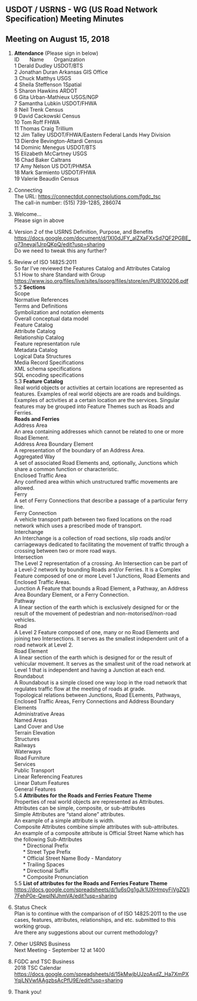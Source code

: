 ## USDOT / USRNS - WG (US Road Network Specification) Meeting Minutes  
## Meeting on August 15, 2018  

1. **Attendance** (Please sign in below)    
ID &nbsp; &nbsp; &nbsp; Name &nbsp; &nbsp; &nbsp; Organization        
1	 Derald Dudley 	USDOT/BTS	     
2  Jonathan Duran   Arkansas GIS Office   
3  Chuck Matthys   USGS  
4  Sheila Steffenson   1Spatial  
5  Sharon Hawkins   ARDOT  
6  Gita Urban-Mathieux   USGS/NGP  
7  Samantha Lubkin   USDOT/FHWA  
8  Neil Trenk   Census  
9  David Cackowski   Census  
10  Tom Roff   FHWA  
11  Thomas Craig   Trillium  
12  Jim Talley   USDOT/FHWA/Eastern Federal Lands Hwy Division  
13  Dierdre Bevington-Attardi   Census  
14  Dominic Menegus   USDOT/BTS  
15  Elizabeth McCartney  USGS  
16  Chad Baker   Caltrans  
17  Amy Nelson   US DOT/PHMSA  
18  Mark Sarmiento   USDOT/FHWA  
19  Valerie Beaudin   Census  

2. Connecting  
The URL: https://connectdot.connectsolutions.com/fgdc_tsc  
The call-in number: (515) 739-1285, 286074  

3. Welcome…  
Please sign in above  

4. Version 2 of the USRNS Definition, Purpose, and Benefits  
https://docs.google.com/document/d/1XI0dJFY_aIZXaFXxSd7QF2PGBE_q73neyaj1JrpQKpQ/edit?usp=sharing  
Do we need to tweak this any further?  

5. Review of ISO 14825:2011  
So far I’ve reviewed the Features Catalog and Attributes Catalog  
5.1 How to share Standard with Group  
https://www.iso.org/files/live/sites/isoorg/files/store/en/PUB100206.pdf  
5.2 **Sections**  
Scope  
Normative References  
Terms and Definitions  
Symbolization and notation elements  
Overall conceptual data model  
Feature Catalog  
Attribute Catalog  
Relationship Catalog  
Feature representation rule  
Metadata Catalog  
Logical Data Structures  
Media Record Specifications  
XML schema specifications  
SQL encoding specifications  
5.3 **Feature Catalog**  
Real world objects or activities at certain locations are represented as features.  Examples of real world objects are are roads and buildings.  Examples of activities at a certain location are the services.  Singular features may be grouped into Feature Themes such as Roads and Ferries.  
**Roads and Ferries**  
Address Area  
An area containing addresses which cannot be related to one or more Road Element.  
Address Area Boundary Element  
A representation of the boundary of an Address Area.  
Aggregated Way  
A set of associated Road Elements and, optionally, Junctions which share a common function or characteristic.  
Enclosed Traffic Area  
Any confined area within which unstructured traffic movements are allowed.  
Ferry  
A set of Ferry Connections that describe a passage of a particular ferry line.  
Ferry Connection   
A vehicle transport path between two fixed locations on the road network which uses a prescribed mode of transport.  
Interchange  
An Interchange is a collection of road sections, slip roads and/or carriageways dedicated to facilitating the movement of traffic through a crossing between two or more road ways.  
Intersection  
The Level 2 representation of a crossing. An Intersection can be part of a Level-2 network by bounding Roads and/or Ferries. It is a Complex Feature composed of one or more Level 1 Junctions, Road Elements and Enclosed Traffic Areas.  
Junction
A Feature that bounds a Road Element, a Pathway, an Address Area Boundary Element, or a Ferry Connection.  
Pathway  
A linear section of the earth which is exclusively designed for or the result of the movement of pedestrian and non-motorised/non-road vehicles.  
Road  
A Level 2 Feature composed of one, many or no Road Elements and joining two Intersections. It serves as the smallest independent unit of a road network at Level 2.  
Road Element  
A linear section of the earth which is designed for or the result of vehicular movement. It serves as the smallest unit of the road network at Level 1 that is independent and having a Junction at each end.  
Roundabout    
A Roundabout is a simple closed one way loop in the road network that regulates traffic flow at the meeting of roads at grade.  
Topological relations between Junctions, Road ELements, Pathways, Enclosed Traffic Areas, Ferry Connections and Address Boundary Elements  
Administrative Areas  
Named Areas   
Land Cover and Use  
Terrain Elevation  
Structures  
Railways  
Waterways  
Road Furniture  
Services  
Public Transport  
Linear Referencing Features  
Linear Datum Features  
General Features  
5.4 **Attributes for the Roads and Ferries Feature Theme**  
Properties of real world objects are represented as Attributes.  
Attributes can be simple, composite, or sub-attributes  
Simple Attributes are “stand alone” attributes.   
An example of a simple attribute is width.  
Composite Attributes combine simple attributes with sub-attributes.   
An example of a composite attribute is Official Street Name which has the following Sub-Attributes  
&nbsp; &nbsp; &nbsp; * Directional Prefix  
&nbsp; &nbsp; &nbsp; * Street Type Prefix  
&nbsp; &nbsp; &nbsp; * Official Street Name Body - Mandatory  
&nbsp; &nbsp; &nbsp; * Trailing Spaces  
&nbsp; &nbsp; &nbsp; * Directional Suffix  
&nbsp; &nbsp; &nbsp; * Composite Pronunciation  
5.5 **List of attributes for the Roads and Ferries Feature Theme**  
https://docs.google.com/spreadsheets/d/1u6sOg1gJk1UXHmpyFiVgZQ1i7FehP0e-QwpINlJhmVA/edit?usp=sharing  

6. Status Check  
Plan is to continue with the comparison of of ISO 14825:2011 to the use cases, features, attributes, relationships, and etc. submitted to this working group.  
Are there any suggestions about our current methodology?  

7. Other USRNS Business  
Next Meeting - September 12 at 1400  

8. FGDC and TSC Business  
2018 TSC Calendar  
https://docs.google.com/spreadsheets/d/15kMwjbUJzoAxdZ_Ha7XmPXYqjLNVwfAAgzbsAcPfU9E/edit?usp=sharing  

9. Thank you!  
